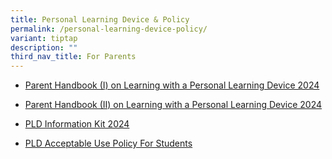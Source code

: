 ```yaml
---
title: Personal Learning Device & Policy
permalink: /personal-learning-device-policy/
variant: tiptap
description: ""
third_nav_title: For Parents
---
```

<ul data-tight="true" class="tight">
<li>
<p><a href="/files/IP2%20-%20Parent%20Handbook%20(I)%20on%20Learning%20with%20a%20PLD_2023.pdf" rel="noopener noreferrer nofollow" target="_blank">Parent Handbook (I) on Learning with a Personal Learning Device 2024</a>
</p>
</li>
<li>
<p><a href="/files/Parent%20Handbook%20II%20on%20Learning%20with%20a%20PLD.pdf" rel="noopener noreferrer nofollow" target="_blank">Parent Handbook (II) on Learning with a Personal Learning Device 2024</a>
</p>
</li>
<li>
<p><a href="/files/2024/Student_Device_Information_Kit_2024.pdf" rel="noopener noreferrer nofollow" target="_blank">PLD Information Kit 2024</a>
</p>
</li>
<li>
<p><a href="/files/2024/CBSS_AUP_2_Feb_2024.pdf" rel="noopener noreferrer nofollow" target="_blank">PLD Acceptable Use Policy For Students</a>
</p>
</li>
</ul>
<p></p>